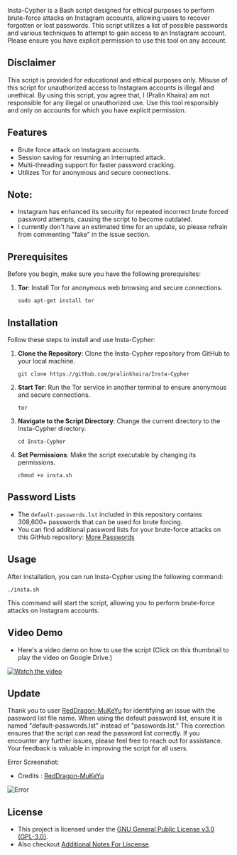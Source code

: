 Insta-Cypher is a Bash script designed for ethical purposes to perform brute-force attacks on Instagram accounts, allowing users to recover forgotten or lost passwords. This script utilizes a list of possible passwords and various techniques to attempt to gain access to an Instagram account. Please ensure you have explicit permission to use this tool on any account.

## Disclaimer

This script is provided for educational and ethical purposes only. Misuse of this script for unauthorized access to Instagram accounts is illegal and unethical. By using this script, you agree that, I (Pralin Khaira) am not responsible for any illegal or unauthorized use. Use this tool responsibly and only on accounts for which you have explicit permission.

## Features

- Brute force attack on Instagram accounts.
- Session saving for resuming an interrupted attack.
- Multi-threading support for faster password cracking.
- Utilizes Tor for anonymous and secure connections.

## **Note:** 
- Instagram has enhanced its security for repeated incorrect brute forced password attempts, causing the script to become outdated.
- I currently don't have an estimated time for an update, so please refrain from commenting "fake" in the issue section.


## Prerequisites

Before you begin, make sure you have the following prerequisites:

1. **Tor**: Install Tor for anonymous web browsing and secure connections.
   ```
   sudo apt-get install tor
   ```

## Installation

Follow these steps to install and use Insta-Cypher:

1. **Clone the Repository**: Clone the Insta-Cypher repository from GitHub to your local machine.
   ```
   git clone https://github.com/pralinkhaira/Insta-Cypher
   ```

2. **Start Tor**: Run the Tor service in another terminal to ensure anonymous and secure connections.
   ```
   tor
   ```

3. **Navigate to the Script Directory**: Change the current directory to the Insta-Cypher directory.
   ```
   cd Insta-Cypher
   ```

4. **Set Permissions**: Make the script executable by changing its permissions.
   ```
   chmod +x insta.sh
   ```

## Password Lists

- The `default-passwords.lst` included in this repository contains 308,600+ passwords that can be used for brute forcing.
- You can find additional password lists for your brute-force attacks on this GitHub repository: [More Passwords](https://github.com/scipag/password-list)

## Usage

After installation, you can run Insta-Cypher using the following command:
```
./insta.sh
```

This command will start the script, allowing you to perform brute-force attacks on Instagram accounts.

## Video Demo

- Here's a video demo on how to use the script (Click on this thumbnail to play the video on Google Drive.)

[![Watch the video](https://i.ibb.co/j6yFWK2/image.png)](https://bit.ly/44GKrBT)


## Update
Thank you to user [RedDragon-MuKeYu](https://github.com/RedDragon-MuKeYu) for identifying an issue with the password list file name. When using the default password list, ensure it is named "default-passwords.lst" instead of "passwords.lst." This correction ensures that the script can read the password list correctly. If you encounter any further issues, please feel free to reach out for assistance. Your feedback is valuable in improving the script for all users.

Error Screenshot:
- Credits : [RedDragon-MuKeYu](https://github.com/RedDragon-MuKeYu)

![Error](https://i.ibb.co/mq0GhXG/image.png)

## License

- This project is licensed under the [GNU General Public License v3.0 (GPL-3.0)](LICENSE).
- Also checkout [Additional Notes For Liscense](Additional-Note).
